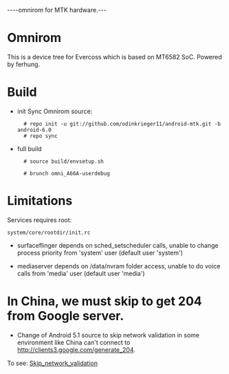 ----omnirom for MTK hardware.---
# Omnirom

This is a device tree for Evercoss which is based on MT6582 SoC. Powered by ferhung.
# Build

* init
  Sync Omnirom source:

        # repo init -u git://github.com/odinkrieger11/android-mtk.git -b android-6.0        
        # repo sync

* full build
        
        # source build/envsetup.sh

        # brunch omni_A66A-userdebug

# Limitations

Services requires root:

`system/core/rootdir/init.rc`

  * surfaceflinger depends on sched_setscheduler calls, unable to change process priority from 'system' user (default user 'system')

  * mediaserver depends on /data/nvram folder access, unable to do voice calls from 'media' user (default user 'media')

# In China, we must skip to get 204 from Google server.
  * Change of Android 5.1 source to skip network validation in some environment like China can't connect to http://clients3.google.com/generate_204. 

  To see: 
    [Skip_network_validation](http://github.com/ferhung/Skip_network_validation)
